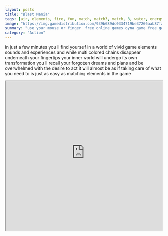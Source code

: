 ```yaml
---
layout: posts
title: "Blast Mania"
tags: [air, elements, fire, fun, match, match3, match, 3, water, energy, free, online, games, oyna, game, free, games, play, play, games]
image: "https://img.gamedistribution.com/939b689dc0334719be37266aab87fae3.jpg"
summary: "use your mouse or finger  free online games oyna game free games play play games"
category: "Action"
---
```


in just a few minutes you ll find yourself in a world of vivid game elements sounds and experiences and while multi colored chains disappear underneath your fingertips your inner world will undergo its own transformation you ll recall your forgotten dreams and plans and be overwhelmed with the desire to act it will almost be as if taking care of what you need to is just as easy as matching elements in the game

<iframe width="100%" height="480px;" src="https://html5.gamedistribution.com/939b689dc0334719be37266aab87fae3/"></iframe>